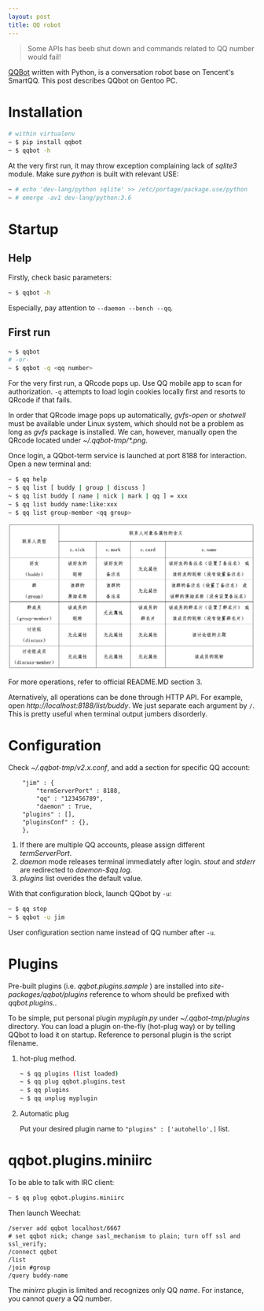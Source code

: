 ```yaml
---
layout: post
title: QQ robot
---
```


>Some APIs has beeb shut down and commands related to QQ number would fail!

[QQBot](https://github.com/pandolia/qqbot) written with Python, is a conversation robot base on Tencent's SmartQQ. This post describes QQbot on Gentoo PC.

# Installation

```bash
# within virtualenv
~ $ pip install qqbot
~ $ qqbot -h
```

At the very first run, it may throw exception complaining lack of *sqlite3* module. Make sure *python* is built with relevant USE:

```bash
~ # echo 'dev-lang/python sqlite' >> /etc/portage/package.use/python
~ # emerge -av1 dev-lang/python:3.6
```

# Startup

## Help

Firstly, check basic parameters:

```bash
~ $ qqbot -h
```

Especially, pay attention to `--daemon --bench --qq`.

## First run

```bash
~ $ qqbot
# -or-
~ $ qqbot -q <qq number>
```

For the very first run, a QRcode pops up. Use QQ mobile app to scan for authorization. `-q` attempts to load login cookies locally first and resorts to QRcode if that fails.

In order that QRcode image pops up automatically, *gvfs-open* or *shotwell* must be available under Linux system, which should not be a problem as long as *gvfs* package is installed. We can, however, manually open the QRcode located under *~/.qqbot-tmp/\*.png*.

Once login, a QQbot-term service is launched at port 8188 for interaction. Open a new terminal and:

```bash
~ $ qq help
~ $ qq list [ buddy | group | discuss ]
~ $ qq list buddy [ name | nick | mark | qq ] = xxx
~ $ qq list buddy name:like:xxx
~ $ qq list group-member <qq group>
```

![contact attributes](/assets/contact-attr-meannings.png)

For more operations, refer to official README.MD section 3.

Aternatively, all operations can be done through HTTP API. For example, open *http://localhost:8188/list/buddy*. We just separate each argument by `/`. This is pretty useful when terminal output jumbers disorderly.

# Configuration

Check *~/.qqbot-tmp/v2.x.conf*, and add a section for specific QQ account:

```
    "jim" : {
        "termServerPort" : 8188,
        "qq" : "123456789",
        "daemon" : True,
	"plugins" : [],
	"pluginsConf" : {},
    },
```

1. If there are multiple QQ accounts, please assign different *termServerPort*.
2. *daemon* mode releases terminal immediately after login. *stout* and *stderr* are redirected to *daemon-$qq.log*.
3. *plugins* list overides the default value.

With that configuration block, launch QQbot by `-u`:

```bash
~ $ qq stop
~ $ qqbot -u jim
```

User configuration section name instead of QQ number after `-u`.

# Plugins

Pre-built plugins (i.e. *qqbot.plugins.sample* ) are installed into *site-packages/qqbot/plugins* reference to whom should be prefixed with *qqbot.plugins.*.

To be simple, put personal plugin *myplugin.py* under *~/.qqbot-tmp/plugins* directory. You can load a plugin on-the-fly (hot-plug way) or by telling QQbot to load it on startup. Reference to personal plugin is the script filename.

1. hot-plug method.

   ```bash
   ~ $ qq plugins (list loaded)
   ~ $ qq plug qqbot.plugins.test
   ~ $ qq plugins
   ~ $ qq unplug myplugin
   ```

2. Automatic plug

   Put your desired plugin name to `"plugins" : ['autohello',]` list.

# qqbot.plugins.miniirc

To be able to talk with IRC client:

```bash
~ $ qq plug qqbot.plugins.miniirc
```

Then launch Weechat:

```
/server add qqbot localhost/6667
# set qqbot nick; change sasl_mechanism to plain; turn off ssl and ssl_verify;
/connect qqbot
/list
/join #group
/query buddy-name
```

The *minirrc* plugin is limited and recognizes only QQ *name*. For instance, you cannot *query* a QQ number.
